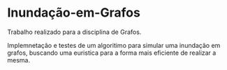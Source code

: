 # Inundação-em-Grafos
Trabalho realizado para a disciplina de Grafos.

Implemnetação e testes de um algoritimo para simular uma inundação em grafos, buscando uma euristica para a forma mais eficiente de realizar a mesma.
